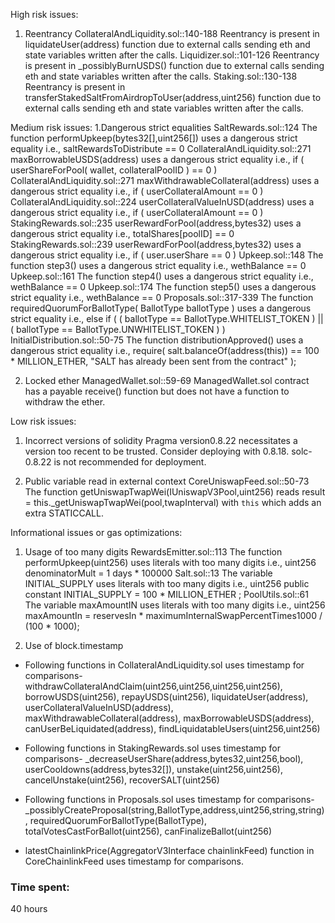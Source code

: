 High risk issues:
1. Reentrancy
CollateralAndLiquidity.sol::140-188 Reentrancy is present in liquidateUser(address) function due to external calls sending eth and state variables written after the calls.
Liquidizer.sol::101-126 Reentrancy is present in _possiblyBurnUSDS() function due to external calls sending eth and state variables written after the calls.
Staking.sol::130-138 Reentrancy is present in transferStakedSaltFromAirdropToUser(address,uint256) function due to external calls sending eth and state variables written after the calls.
      
Medium risk issues:
1.Dangerous strict equalities
SaltRewards.sol::124 The function performUpkeep(bytes32[],uint256[]) uses a dangerous strict equality i.e., saltRewardsToDistribute == 0 
CollateralAndLiquidity.sol::271 maxBorrowableUSDS(address) uses a dangerous strict equality i.e., if ( userShareForPool( wallet, collateralPoolID ) == 0 ) 
CollateralAndLiquidity.sol::271 maxWithdrawableCollateral(address) uses a dangerous strict equality i.e., if ( userCollateralAmount == 0 )
CollateralAndLiquidity.sol::224 userCollateralValueInUSD(address) uses a dangerous strict equality i.e., if ( userCollateralAmount == 0 )
StakingRewards.sol::235 userRewardForPool(address,bytes32) uses a dangerous strict equality i.e., totalShares[poolID] == 0 
StakingRewards.sol::239 userRewardForPool(address,bytes32) uses a dangerous strict equality i.e., if ( user.userShare == 0 )
Upkeep.sol::148 The function step3() uses a dangerous strict equality i.e., wethBalance == 0 
Upkeep.sol::161 The function step4() uses a dangerous strict equality i.e., wethBalance == 0 
Upkeep.sol::174 The function step5() uses a dangerous strict equality i.e., wethBalance == 0 
Proposals.sol::317-339 The function requiredQuorumForBallotType( BallotType ballotType ) uses a dangerous strict equality i.e., else if ( ( ballotType == BallotType.WHITELIST_TOKEN ) || ( ballotType == BallotType.UNWHITELIST_TOKEN ) )
InitialDistribution.sol::50-75 The function distributionApproved() uses a dangerous strict equality i.e., require( salt.balanceOf(address(this)) == 100 * MILLION_ETHER, "SALT has already been sent from the contract" );

2. Locked ether
ManagedWallet.sol::59-69 ManagedWallet.sol contract has a payable receive() function but does not have a function to withdraw the ether.

Low risk issues:
1. Incorrect versions of solidity
Pragma version0.8.22 necessitates a version too recent to be trusted. Consider deploying with 0.8.18. solc-0.8.22 is not recommended for deployment.

2. Public variable read in external context
CoreUniswapFeed.sol::50-73 The function getUniswapTwapWei(IUniswapV3Pool,uint256) reads result = this._getUniswapTwapWei(pool,twapInterval) with `this` which adds an extra STATICCALL.

Informational issues or gas optimizations:
1. Usage of too many digits
RewardsEmitter.sol::113 The function performUpkeep(uint256) uses literals with too many digits i.e., uint256 denominatorMult = 1 days * 100000
Salt.sol::13 The variable INITIAL_SUPPLY uses literals with too many digits i.e., uint256 public constant INITIAL_SUPPLY = 100 * MILLION_ETHER ;
PoolUtils.sol::61  The variable maxAmountIN uses literals with too many digits i.e., uint256 maxAmountIn = reservesIn * maximumInternalSwapPercentTimes1000 / (100 * 1000);
 

2. Use of block.timestamp
- Following functions in CollateralAndLiquidity.sol uses timestamp for comparisons-
withdrawCollateralAndClaim(uint256,uint256,uint256,uint256), 
borrowUSDS(uint256),
repayUSDS(uint256), 
liquidateUser(address), 
userCollateralValueInUSD(address), 
maxWithdrawableCollateral(address), 
maxBorrowableUSDS(address), 
canUserBeLiquidated(address), 
findLiquidatableUsers(uint256,uint256)

- Following functions in StakingRewards.sol uses timestamp for comparisons-
_decreaseUserShare(address,bytes32,uint256,bool),
userCooldowns(address,bytes32[]),
unstake(uint256,uint256),
cancelUnstake(uint256),
recoverSALT(uint256)

- Following functions in Proposals.sol uses timestamp for comparisons-       
_possiblyCreateProposal(string,BallotType,address,uint256,string,string),
requiredQuorumForBallotType(BallotType),
totalVotesCastForBallot(uint256),
canFinalizeBallot(uint256) 

- latestChainlinkPrice(AggregatorV3Interface chainlinkFeed) function in CoreChainlinkFeed uses timestamp for comparisons.



### Time spent:
40 hours